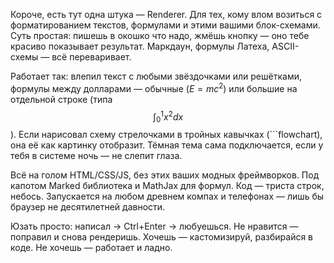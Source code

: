Короче, есть тут одна штука — Renderer. Для тех, кому влом возиться с форматированием текстов, формулами и этими вашими блок-схемами. Суть простая: пишешь в окошко что надо, жмёшь кнопку — оно тебе красиво показывает результат. Маркдаун, формулы Латеха, ASCII-схемы — всё переваривает.

Работает так: влепил текст с любыми звёздочками или решётками, формулы между долларами — обычные ($E=mc^2$) или большие на отдельной строке (типа $$\int_0^1 x^2 dx$$). Если нарисовал схему стрелочками в тройных кавычках (```flowchart), она её как картинку отобразит. Тёмная тема сама подключается, если у тебя в системе ночь — не слепит глаза.

Всё на голом HTML/CSS/JS, без этих ваших модных фреймворков. Под капотом Marked библиотека и MathJax для формул. Код — триста строк, небось. Запускается на любом древнем компах и телефонах — лишь бы браузер не десятилетней давности.

Юзать просто: написал → Ctrl+Enter → любуешься. Не нравится — поправил и снова рендеришь. Хочешь — кастомизируй, разбирайся в коде. Не хочешь — работает и ладно.
